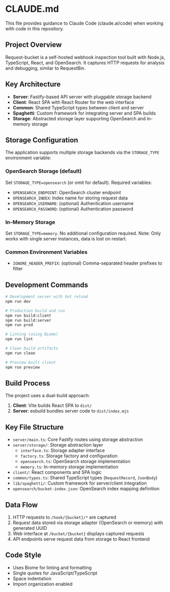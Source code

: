 # CLAUDE.md

This file provides guidance to Claude Code (claude.ai/code) when working with code in this repository.

## Project Overview

Request-bucket is a self-hosted webhook inspection tool built with Node.js, TypeScript, React, and OpenSearch. It captures HTTP requests for analysis and debugging, similar to RequestBin.

## Key Architecture

- **Server**: Fastify-based API server with pluggable storage backend
- **Client**: React SPA with React Router for the web interface
- **Common**: Shared TypeScript types between client and server
- **Spaghetti**: Custom framework for integrating server and SPA builds
- **Storage**: Abstracted storage layer supporting OpenSearch and in-memory storage

## Storage Configuration

The application supports multiple storage backends via the `STORAGE_TYPE` environment variable:

### OpenSearch Storage (default)
Set `STORAGE_TYPE=opensearch` (or omit for default). Required variables:
- `OPENSEARCH_ENDPOINT`: OpenSearch cluster endpoint
- `OPENSEARCH_INDEX`: Index name for storing request data
- `OPENSEARCH_USERNAME`: (optional) Authentication username
- `OPENSEARCH_PASSWORD`: (optional) Authentication password

### In-Memory Storage
Set `STORAGE_TYPE=memory`. No additional configuration required.
Note: Only works with single server instances, data is lost on restart.

### Common Environment Variables
- `IGNORE_HEADER_PREFIX`: (optional) Comma-separated header prefixes to filter

## Development Commands

```bash
# Development server with hot reload
npm run dev

# Production build and run
npm run build:client
npm run build:server
npm run prod

# Linting (using Biome)
npm run lint

# Clean build artifacts
npm run clean

# Preview built client
npm run preview
```

## Build Process

The project uses a dual-build approach:
1. **Client**: Vite builds React SPA to `dist/`
2. **Server**: esbuild bundles server code to `dist/index.mjs`

## Key File Structure

- `server/main.ts`: Core Fastify routes using storage abstraction
- `server/storage/`: Storage abstraction layer
  - `interface.ts`: Storage adapter interface
  - `factory.ts`: Storage factory and configuration
  - `opensearch.ts`: OpenSearch storage implementation
  - `memory.ts`: In-memory storage implementation
- `client/`: React components and SPA logic
- `common/types.ts`: Shared TypeScript types (`RequestRecord`, `JsonBody`)
- `lib/spaghetti/`: Custom framework for server/client integration
- `opensearch/bucket-index.json`: OpenSearch index mapping definition

## Data Flow

1. HTTP requests to `/hook/{bucket}/*` are captured
2. Request data stored via storage adapter (OpenSearch or memory) with generated UUID
3. Web interface at `/bucket/{bucket}` displays captured requests
4. API endpoints serve request data from storage to React frontend

## Code Style

- Uses Biome for linting and formatting
- Single quotes for JavaScript/TypeScript
- Space indentation
- Import organization enabled